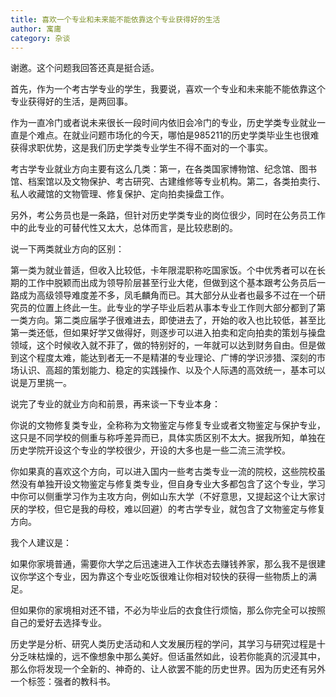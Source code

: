 ```yaml
---
title: 喜欢一个专业和未来能不能依靠这个专业获得好的生活
author: 寓庸
category: 杂谈
---
```

谢邀。这个问题我回答还真是挺合适。
  
首先，作为一个考古学专业的学生，我要说，喜欢一个专业和未来能不能依靠这个专业获得好的生活，是两回事。  
  
作为一直冷门或者说未来很长一段时间内依旧会冷门的专业，历史学类专业就业一直是个难点。在就业问题市场化的今天，哪怕是985211的历史学类毕业生也很难获得求职优势，这是我们历史学类专业学生不得不面对的一个事实。  
  
考古学专业就业方向主要有这么几类：第一，在各类国家博物馆、纪念馆、图书馆、档案馆以及文物保护、考古研究、古建维修等专业机构。第二，各类拍卖行、私人收藏馆的文物管理、修复保护、定向拍卖操盘工作。  
  
另外，考公务员也是一条路，但针对历史学类专业的岗位很少，同时在公务员工作中的此专业的可替代性又太大，总体而言，是比较悲剧的。  
  
说一下两类就业方向的区别：  
  
第一类为就业普适，但收入比较低，卡年限混职称吃国家饭。个中优秀者可以在长期的工作中脱颖而出成为领导阶层甚至行业大佬，但做到这个基本跟考公务员后一路成为高级领导难度差不多，凤毛麟角而已。其大部分从业者也最多不过在一个研究员的位置上终此一生。此专业的学子毕业后若从事本专业工作则大部分都到了第一类方向。第二类应届学子很难进去，即使进去了，开始的收入也比较低，甚至比第一类还低，但如果好学又做得好，则逐步可以进入拍卖和定向拍卖的策划与操盘领域，这个时候收入就不菲了，做的特别好的，一年就可以达到财务自由。但是做到这个程度太难，能达到者无一不是精湛的专业理论、广博的学识涉猎、深刻的市场认识、高超的策划能力、稳定的实践操作、以及个人际遇的高效统一，基本可以说是万里挑一。  
  
说完了专业的就业方向和前景，再来谈一下专业本身：  
  
你说的文物修复类专业，全称称为文物鉴定与修复专业或者文物鉴定与保护专业，这只是不同学校的侧重与称呼差异而已，具体实质区别不太大。据我所知，单独在历史学院开设这个专业的学校很少，开设的大多也是一些二流三流学校。  
  
你如果真的喜欢这个方向，可以进入国内一些考古类专业一流的院校，这些院校虽然没有单独开设文物鉴定与修复类专业，但自身专业大多都包含了这个专业，学习中你可以侧重学习作为主攻方向，例如山东大学（不好意思，又提起这个让大家讨厌的学校，但它是我的母校，难以回避）的考古学专业，就包含了文物鉴定与修复方向。  
  
我个人建议是：  
  
如果你家境普通，需要你大学之后迅速进入工作状态去赚钱养家，那么我不是很建议你学这个专业，因为靠这个专业吃饭很难让你相对较快的获得一些物质上的满足。  
  
但如果你的家境相对还不错，不必为毕业后的衣食住行烦恼，那么你完全可以按照自己的爱好去选择专业。  
  
历史学是分析、研究人类历史活动和人文发展历程的学问，其学习与研究过程是十分乏味枯燥的，远不像想象中那么美好。但话虽然如此，设若你能真的沉浸其中，那么你将发现一个全新的、神奇的、让人欲罢不能的历史世界。因为历史还有另外一个标签：强者的教科书。